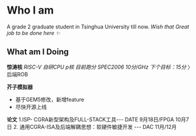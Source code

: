 
# Who I am

A grade 2 graduate student in Tsinghua University till now.
_Wish that Great job to be done here :sparkles:_

## What am I Doing

**惊涛核**
*RISC-V 自研CPU p核*
*目前跑分 SPEC2006 10分/GHz*
*下个目标：15分*
〉后端ROB

**芥子模拟器**
- 基于GEM5修改，新增feature
- 尽快开源上线

**论文**
1.ISP- CGRA新型架构及FULL-STACK工具--- DATE 9月18日/FPGA 10月7日
2. 通用CGRA-ISA及后端解耦思想：软硬件敏捷开发 --- DAC 11月/12月
